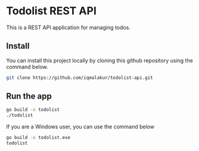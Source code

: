 # Todolist REST API

This is a REST API application for managing todos.

## Install

You can install this project locally by cloning this github repository using the command below.

```bash
git clone https://github.com/iqmalakur/todolist-api.git
```

## Run the app

```bash
go build -o todolist
./todolist
```

If you are a Windows user, you can use the command below

```bash
go build -o todolist.exe
todolist
```
